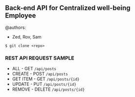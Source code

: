 <h2>Back-end API for Centralized well-being Employee</h2>

@authors:
- Zed, Rov, Sam

`$ git clone <repo>`

<h3>REST API REQUEST SAMPLE</h3>

- ALL - GET `/api/posts`
- CREATE - POST `/api/posts`
- GET ITEM - GET `/api/posts/{id}`
- UPDATE - PUT `/api/posts/{id}`
- REMOVE - DELETE `/api/posts/{id}`